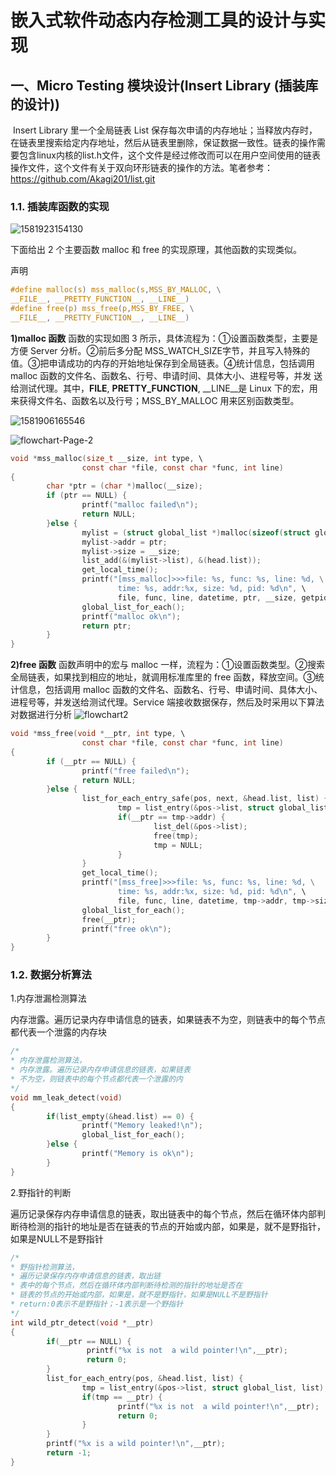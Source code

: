 # 嵌入式软件动态内存检测工具的设计与实现

## 一、Micro Testing 模块设计(Insert Library (插装库的设计))

​	Insert Library 里一个全局链表 List 保存每次申请的内存地址；当释放内存时，在链表里搜索给定内存地址，然后从链表里删除，保证数据一致性。链表的操作需要包含linux内核的list.h文件，这个文件是经过修改而可以在用户空间使用的链表操作文件，这个文件有关于双向环形链表的操作的方法。笔者参考：https://github.com/Akagi201/list.git

### 1.1. 插装库函数的实现

![1581923154130](./Pics/1581923154130.png)

下面给出 2 个主要函数 malloc 和 free 的实现原理，其他函数的实现类似。

声明

```c
#define malloc(s) mss_malloc(s,MSS_BY_MALLOC, \
__FILE__, __PRETTY_FUNCTION__, __LINE__)
#define free(p) mss_free(p,MSS_BY_FREE, \
__FILE__, __PRETTY_FUNCTION__, __LINE__)
```

**1)malloc 函数**
函数的实现如图 3 所示，具体流程为：①设置函数类型，主要是方便 Server 分析。②前后多分配 MSS_WATCH_SIZE字节，并且写入特殊的值。③把申请成功的内存的开始地址保存到全局链表。④统计信息，包括调用 malloc 函数的文件名、函数名、行号、申请时间、具体大小、进程号等，并发
送给测试代理。其中，__FILE__, __PRETTY_FUNCTION__, __LINE__是 Linux 下的宏，用来获得文件名、函数名以及行号；MSS_BY_MALLOC 用来区别函数类型。

![1581906165546](./Pics/1581906165546.png)

![flowchart-Page-2](./Pics/flowchart-Page-2.png)

```c
void *mss_malloc(size_t __size, int type, \
                const char *file, const char *func, int line) 
{
        char *ptr = (char *)malloc(__size);
        if (ptr == NULL) {
                printf("malloc failed\n");
                return NULL;
        }else {
                mylist = (struct global_list *)malloc(sizeof(struct global_list));
                mylist->addr = ptr;
                mylist->size = __size;
                list_add(&(mylist->list), &(head.list));
                get_local_time();
                printf("[mss_malloc]>>>file: %s, func: %s, line: %d, \
                        time: %s, addr:%x, size: %d, pid: %d\n", \
                        file, func, line, datetime, ptr, __size, getpid());
                global_list_for_each();
                printf("malloc ok\n");
                return ptr;
        }
}
```

**2)free 函数**
函数声明中的宏与 malloc 一样，流程为：①设置函数类型。②搜索全局链表，如果找到相应的地址，就调用标准库里的 free 函数，释放空间。③统计信息，包括调用 malloc 函数的文件名、函数名、行号、申请时间、具体大小、进程号等，并发送给测试代理。Service 端接收数据保存，然后及时采用以下算法对数据进行分析
![flowchart2](./Pics/flowchart2.png)
```c
void *mss_free(void *__ptr, int type, \
                const char *file, const char *func, int line)
{
        if (__ptr == NULL) {
                printf("free failed\n");
                return NULL;
        }else {
                list_for_each_entry_safe(pos, next, &head.list, list) {
                        tmp = list_entry(&pos->list, struct global_list, list); 
                        if(__ptr == tmp->addr) {
                                list_del(&pos->list);
                                free(tmp);
                            	tmp = NULL;
                        }
                }
                get_local_time();
                printf("[mss_free]>>>file: %s, func: %s, line: %d, \
                        time: %s, addr:%x, size: %d, pid: %d\n", \
                        file, func, line, datetime, tmp->addr, tmp->size, getpid());
                global_list_for_each();
                free(__ptr);
                printf("free ok\n");
        }
}

```



### 1.2. 数据分析算法

1.内存泄漏检测算法

​	内存泄露。遍历记录内存申请信息的链表，如果链表不为空，则链表中的每个节点都代表一个泄露的内存块

```c
/*
* 内存泄露检测算法，
* 内存泄露。遍历记录内存申请信息的链表，如果链表
* 不为空，则链表中的每个节点都代表一个泄露的内
*/
void mm_leak_detect(void)
{
        if(list_empty(&head.list) == 0) {
                printf("Memory leaked!\n");
                global_list_for_each();
        }else {
                printf("Memory is ok\n");
        }
}
```

2.野指针的判断

​	遍历记录保存内存申请信息的链表，取出链表中的每个节点，然后在循环体内部判断待检测的指针的地址是否在链表的节点的开始或内部，如果是，就不是野指针，如果是NULL不是野指针

```c
/*
* 野指针检测算法，
* 遍历记录保存内存申请信息的链表，取出链
* 表中的每个节点，然后在循环体内部判断待检测的指针的地址是否在
* 链表的节点的开始或内部，如果是，就不是野指针，如果是NULL不是野指针
* return:0表示不是野指针；-1表示是一个野指针
*/
int wild_ptr_detect(void *__ptr)
{
        if(__ptr == NULL) {
                 printf("%x is not  a wild pointer!\n",__ptr);
                 return 0;
        }
        list_for_each_entry(pos, &head.list, list) {
                tmp = list_entry(&pos->list, struct global_list, list); 
                if(tmp == __ptr) {
                        printf("%x is not  a wild pointer!\n",__ptr);
                        return 0;
                }
        }
        printf("%x is a wild pointer!\n",__ptr);
        return -1;
}
```